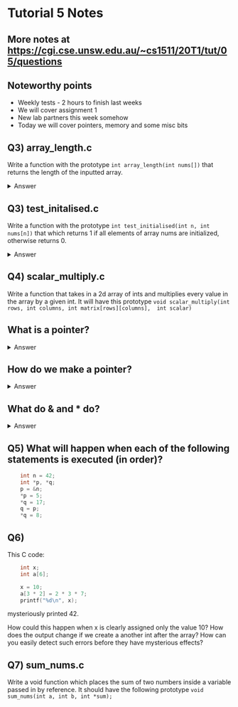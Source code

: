 # Tutorial 5 Notes

## More notes at https://cgi.cse.unsw.edu.au/~cs1511/20T1/tut/05/questions

## Noteworthy points

* Weekly tests - 2 hours to finish last weeks
* We will cover assignment 1
* New lab partners this week somehow
* Today we will cover pointers, memory and some misc bits

## Q3) array_length.c

Write a function with the prototype `int array_length(int nums[])` that returns the length of the inputted array.

<details>
<summary>Answer</summary>
You can not write such a function in C.
It is not possible for a C function to determine the length of an array it has been passed.

Programmers usually do one of 3 things.

* Pass the array length as another parameter to the function.
* Use a special value in an array element to mark the finish of the array - e.g. 0 if the array need contain only positive ints
* Pass an array of a specific length to the function - e.g. always pass arrays of 20 elements
For functions you write in this course, you should opt for option (a).
</details>

## Q3) test_initalised.c

Write a function with the prototype `int test_initialised(int n, int nums[n])` that which returns 1 if all elements of array nums are initialized, otherwise returns 0.

<details>
<summary>Answer</summary>
You can not write such a function in C.
It is not possible at runtime in C to determine if a variable has been initialized

C programmers must take care to ensure that all variables, including array elements, are appropriately initialized.
</details>

## Q4) scalar_multiply.c

Write a function that takes in a 2d array of ints and multiplies every value in the array by a given int.
It will have this prototype `void scalar_multiply(int rows, int columns, int matrix[rows][columns],  int scalar)`

## What is a pointer?

<details>
<summary>
Answer
</summary>

The address of another variable in the computer.

</details>

## How do we make a pointer?

<details>
<summary>
Answer
</summary>

Similar to how we use the square brackets for an array except in this case we use a star *.

</details>

## What do & and * do?

<details>
<summary>
Answer
</summary>

Ampersand gets the address of a variable in memory.

Star depends 

- If it used when a variable is being created then it indicates it is a pointer (stores an address not an int etc.) and it is a part of the type.

- If it is used in an expression/statement then it is the dereferencer, it gets the value that the pointer is pointing to.

</details>

## Q5) What will happen when each of the following statements is executed (in order)?

```c
    int n = 42;
    int *p, *q;
    p = &n;
    *p = 5;
    *q = 17;
    q = p;
    *q = 8;
```

## Q6) 

This C code:
```c
    int x;
    int a[6];

    x = 10;
    a[3 * 2] = 2 * 3 * 7;
    printf("%d\n", x);
```

mysteriously printed 42. 

How could this happen when x is clearly assigned only the value 10?
How does the output change if we create a another int after the array?
How can you easily detect such errors before they have mysterious effects?

## Q7) sum_nums.c

Write a void function which places the sum of two numbers inside a variable passed in by reference. It should have the following prototype `void sum_nums(int a, int b, int *sum);`